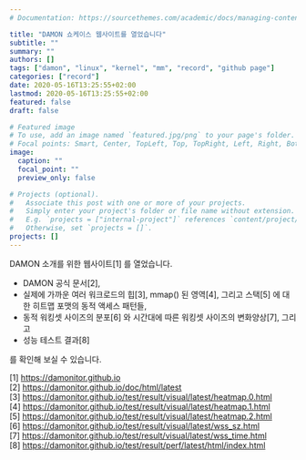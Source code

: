 ```yaml
---
# Documentation: https://sourcethemes.com/academic/docs/managing-content/

title: "DAMON 쇼케이스 웹사이트를 열었습니다"
subtitle: ""
summary: ""
authors: []
tags: ["damon", "linux", "kernel", "mm", "record", "github page"]
categories: ["record"]
date: 2020-05-16T13:25:55+02:00
lastmod: 2020-05-16T13:25:55+02:00
featured: false
draft: false

# Featured image
# To use, add an image named `featured.jpg/png` to your page's folder.
# Focal points: Smart, Center, TopLeft, Top, TopRight, Left, Right, BottomLeft, Bottom, BottomRight.
image:
  caption: ""
  focal_point: ""
  preview_only: false

# Projects (optional).
#   Associate this post with one or more of your projects.
#   Simply enter your project's folder or file name without extension.
#   E.g. `projects = ["internal-project"]` references `content/project/deep-learning/index.md`.
#   Otherwise, set `projects = []`.
projects: []
---
```


DAMON 소개를 위한 웹사이트[1] 를 열었습니다.

- DAMON 공식 문서[2],
- 실제에 가까운 여러 워크로드의 힙[3], mmap() 된 영역[4], 그리고 스택[5] 에
  대한 히트맵 포맷의 동적 액세스 패턴들,
- 동적 워킹셋 사이즈의 분포[6] 와 시간대에 따른 워킹셋 사이즈의 변화양상[7],
  그리고
- 성능 테스트 결과[8]

를 확인해 보실 수 있습니다.

[1] https://damonitor.github.io  
[2] https://damonitor.github.io/doc/html/latest  
[3] https://damonitor.github.io/test/result/visual/latest/heatmap.0.html  
[4] https://damonitor.github.io/test/result/visual/latest/heatmap.1.html  
[5] https://damonitor.github.io/test/result/visual/latest/heatmap.2.html  
[6] https://damonitor.github.io/test/result/visual/latest/wss_sz.html  
[7] https://damonitor.github.io/test/result/visual/latest/wss_time.html  
[8] https://damonitor.github.io/test/result/perf/latest/html/index.html
